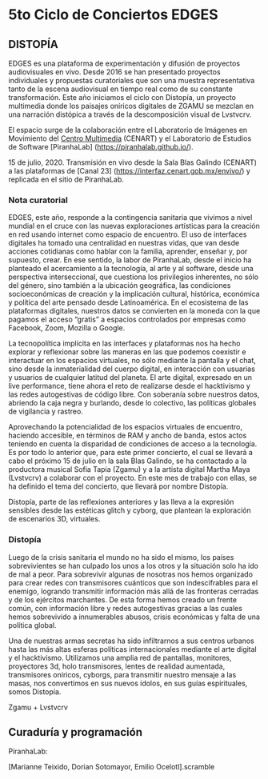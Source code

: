 # 5to Ciclo de Conciertos EDGES

## DISTOPÍA

EDGES es una plataforma de experimentación y difusión de proyectos audiovisuales en vivo. Desde 2016 se han presentado proyectos individuales y propuestas curatoriales que son una muestra representativa tanto de la escena audiovisual en tiempo real como de su constante transformación. Este año iniciamos el ciclo con Distopía, un proyecto multimedia donde los paisajes oníricos digitales de ZGAMU se mezclan en una narración distópica a través de la descomposición visual de Lvstvcrv.

El espacio surge de la colaboración entre el Laboratorio de Imágenes en Movimiento del 
[Centro Multimedia](http://cmm.cenart.gob.mx/index.html ) (CENART) y el Laboratorio de Estudios de Software [PiranhaLab] (https://piranhalab.github.io/). 

15 de julio, 2020. 
Transmisión en vivo desde la Sala Blas Galindo (CENART) a las plataformas de [Canal 23] (https://interfaz.cenart.gob.mx/envivo/) y replicada en el sitio de PiranhaLab. 

### Nota curatorial

EDGES, este año, responde a la contingencia sanitaria que vivimos a nivel mundial en el cruce con las nuevas exploraciones artísticas para la creación en red usando internet como espacio de encuentro. El uso de interfaces digitales ha tomado una centralidad en nuestras vidas, que van desde acciones cotidianas como hablar con la familia, aprender, enseñar y, por supuesto, crear. En ese sentido, la labor de PiranhaLab, desde el inicio ha planteado el acercamiento a la tecnología, al arte y al software, desde una perspectiva interseccional, que cuestiona los privilegios inherentes, no sólo del género, sino también a la ubicación geográfica, las condiciones socioeconómicas de creación y la implicación cultural, histórica, económica y política del arte pensado desde Latinoamérica. En el ecosistema de las plataformas digitales, nuestros datos se convierten en la moneda con la que pagamos el acceso “gratis” a espacios controlados por empresas como Facebook, Zoom, Mozilla o Google.

La tecnopolítica implícita en las interfaces y plataformas nos ha hecho explorar y reflexionar sobre las maneras en las que podemos coexistir e interactuar en los espacios virtuales, no sólo mediante la pantalla y el chat, sino desde la inmaterialidad del cuerpo digital, en interacción con usuarias y usuarios de cualquier latitud del planeta. El arte digital, expresado en un live performance, tiene ahora el reto de realizarse desde el hacktivismo y las redes autogestivas de código libre. Con soberanía sobre nuestros datos, abriendo la caja negra y burlando, desde lo colectivo, las políticas globales de vigilancia y rastreo.

Aprovechando la potencialidad de los espacios virtuales de encuentro, haciendo accesible, en términos de RAM y ancho de banda, estos actos teniendo en cuenta la disparidad de condiciones de acceso a la tecnología. Es por todo lo anterior que, para este primer concierto, el cual se llevará a cabo el próximo 15 de julio en la sala Blas Galindo, se ha contactado a la productora musical Sofia Tapia (Zgamu) y a la artista digital Martha Maya (Lvstvcrv) a colaborar con el proyecto. En este mes de trabajo con ellas, se ha definido el tema del concierto, que llevará por nombre Distopía.

Distopía, parte de las reflexiones anteriores y las lleva a la expresión sensibles desde las estéticas glitch y cyborg, que plantean la exploración de escenarios 3D, virtuales.


### Distopía

Luego de la crisis sanitaria el mundo no ha sido el mismo, los países sobrevivientes se han culpado los unos a los otros y la situación solo ha ido de mal a peor. Para sobrevivir algunas de nosotras nos hemos organizado para crear redes con transmisores cuánticos que son indescifrables para el enemigo, logrando transmitir información más allá de las fronteras cerradas y de los ejércitos marchantes. De esta forma hemos creado un frente común, con información libre y redes autogestivas gracias a las cuales hemos sobrevivido a innumerables abusos, crisis económicas y falta de una política global. 

Una de nuestras armas secretas ha sido infiltrarnos a sus centros urbanos hasta las más altas esferas políticas internacionales mediante el arte digital y el hacktivismo. Utilizamos una amplia red de pantallas, monitores, proyectores 3d, holo transmisores, lentes de realidad aumentada, transmisores oníricos, cyborgs, para transmitir nuestro mensaje a las masas, nos convertimos en sus nuevos ídolos, en sus guías espirituales, somos Distopía. 

Zgamu +  Lvstvcrv

## Curaduría y programación

PiranhaLab: 

[Marianne Teixido, Dorian Sotomayor, Emilio Ocelotl].scramble



